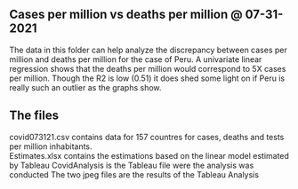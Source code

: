## Cases per million vs deaths per million @ 07-31-2021

The data in this folder can help analyze the discrepancy between cases per million and deaths per million for the case of Peru. 
A univariate linear regression shows that the deaths per million would correspond to 5X cases per million. 
Though the R2 is low (0.51) it does shed some light on if Peru is really such an outlier as the graphs show. 

## The files
covid073121.csv contains data for 157 countres for cases, deaths and tests per million inhabitants.  
Estimates.xlsx contains the estimations based on the linear model estimated by Tableau
CovidAnalysis is the Tableau file were the analysis was conducted
The two jpeg files are the results of the Tableau Analysis

